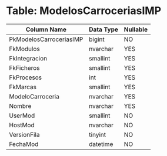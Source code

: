 # Table: ModelosCarroceriasIMP

| Column Name | Data Type | Nullable |
|-------------|-----------|----------|
| PkModelosCarroceriasIMP | bigint | NO |
| FkModulos | nvarchar | YES |
| FkIntegracion | smallint | YES |
| FkFicheros | smallint | YES |
| FkProcesos | int | YES |
| FkMarcas | smallint | YES |
| ModeloCarroceria | nvarchar | YES |
| Nombre | nvarchar | YES |
| UserMod | smallint | NO |
| HostMod | nvarchar | NO |
| VersionFila | tinyint | NO |
| FechaMod | datetime | NO |
